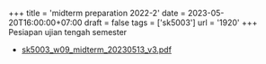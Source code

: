 +++
title = 'midterm preparation 2022-2'
date = 2023-05-20T16:00:00+07:00
draft = false
tags = ['sk5003']
url = '1920'
+++
Pesiapan ujian tengah semester
<!--more-->

+ [sk5003_w09_midterm_20230513_v3.pdf](https://zenodo.org/doi/10.5281/zenodo.7972947)
